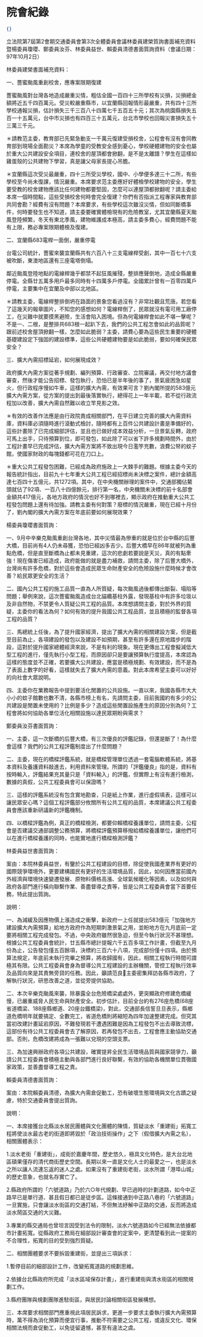 # 院會紀錄


```json
{}

```


立法院第7屆第2會期交通委員會第3次全體委員會議林委員建榮質詢書面補充資料暨楊委員瓊瓔、鄭委員汝芬、林委員益世、賴委員清德書面質詢資料（會議日期：97年10月2日）


林委員建榮書面補充資料：


一、薔蜜颱風重創校舍，應專案限期復建


薔蜜颱風對台灣各地造成嚴重災情，粗估全國一百四十三所學校有災損，災損總金額將近五千四百萬元。受災較嚴重縣市，以宜蘭縣回報情形最嚴重，共有四十三所學校通報災損，估計損失三千三百八十四萬七千五百五十元；其次為桃園縣損失五百一十五萬元，台中市災損也有四百三十五萬元，台北市學校也回報災害損失五十三萬三千元。


＊請教范主委，教育部已先緊急動支一千萬元復建受損校舍，公程會有沒有會同教育部到現場全面勘災？本席為學童的受教安全感到憂心，學校硬體建物的安全也屬於重大公共建設安全項目，連校舍的屋頂都會掀翻，是不是太離譜？學生在這樣如雞蛋殼的公共建物下學習，真是讓父母家長提心吊膽。


＊宜蘭縣這次受災最嚴重，四十三所受災學校，國中、小學便多達三十二所，有些學校至今尚未復課，情況嚴重。本席要求范主委應好好體檢學校建物的安全，學生要受教的校舍建物應該比任何建物都要堅固，怎麼可以連屋頂都掀翻呢？請主委給本席一個時間點，這些受損校舍何時會完全復建？你們有否指派工程專家與教育部共同會勘？經費有沒有問題？本席要求，有些學校這次雖沒災情，但如同斷橋事件，何時要發生也不知道，請主委要確實體檢現有的危險教室，尤其宜蘭縣夏天颱風登陸頻繁，冬天有東北季風，建物維護成本極高，請主委多費心，經費問題不能有上限，務必專案限期體檢及復建。


二、宜蘭縣683電桿一面倒，嚴重停電


台電公司統計，薔蜜來襲宜蘭縣共有六百八十三支電線桿受創，其中一百七十六支被吹斷，東澳地區還有三座電塔倒塌。


鄰近颱風登陸地點的電線桿幾乎都禁不起狂風摧殘，整排應聲倒地，造成全縣嚴重停電。全縣廿五萬多用戶最多同時有十四萬多戶停電。全國累計曾有一百零四萬戶停電，主要集中在宜蘭及中部以北地區。


＊請教主委，電線桿整排倒坍在路面的景象您看過沒有？非常壯觀且荒唐。若您看了這幾天的報章圖片，不知您的感想如何？電線桿倒了，民眾就沒有電可用工廠停工，在災難中就要摸黑避險，生活會陷入困境。但為何電線桿會如此不堪一擊呢？不是一、二根，是整排共683根一起趴下去，我們的公共工程怎會如此的品質呢？跟前述校舍屋頂掀翻一樣，怎麼如此脆弱？主委，請費心要為這些民生重要的硬體基礎建設定下強固的建設標準，這些公共硬體建物要是如此脆弱，要如何確保民眾安全？


三、擴大內需招標延宕，如何展現成效？


政府擴大內需方案從著手規劃、編列預算、行政審查、立院審議，再交付地方議會審查，然後才能公告招標、發包執行，恐怕已是半年後的事了，景氣疲困急如星火，但行政程序慢如牛車，這樣的擴大內需，有效果可言？劉內閣所提的583億元擴大內需方案，從方案的提出到最後落實執行，總得花上一年半載，若不從行政流程加以改善，擴大內需自然難以收立竿見影之效。


＊有效的改善作法應是由行政院責成相關部門，在平日建立完善的擴大內需資料庫，資料庫必須隨時進行滾動式檢討，隨時都有上百件公共建設計畫是準備好的，這些計畫除了已完成細部評估，並且也已做好成本效益分析，一旦景氣反轉，政府可馬上出手，只待預算到位，即可發包，如此除了可以省下許多規劃時間外，由於工程計畫早已完成評估，擴大內需方案將不致出現今日濫竽充數，浪費公帑的蚊子館，使國家財政的每塊錢都可花在刀口上。


＊重大公共工程發包困難，已經成為政府施政上一大棘手的難題。根據主委今天的報告統計指出，目前九十七年重大公共工程已經招標尚未決標之案件，總計金額高達七百四十五億元，共1272項。其中，在中央機關辦理的案件中，交通部獨佔鰲頭就佔了92項、一百八十四億餘元，排行第一名，中央機關未決標的前十名部會金額共417億元，各地方政府的情況也好不到哪裡去，顯示政府在推動重大公共工程發包問題上還有待加強。請教主委有何對策？廢標的情況嚴重，現在已經十月份了，劉內閣的擴大內需方案在年底前要如何展現效果？


楊委員瓊瓔書面質詢：


一、9月中辛樂克颱風重創台灣各地，其中災情最為慘重的就是位於台中縣的后豐大橋，目前尚有4人仍未尋獲，恐怕已經凶多吉少。后豐大橋早在86年就被列為重點危橋，但是直至斷橋為止都未見重建，這次的悲劇若要說是天災，真的有點牽強！現在傷害已經造成，政府能做的就是盡力補救，請問主委，除了后豐大橋外，台灣尚有許多危橋，對於這些會造成民眾生命財產安全的危險設施什麼時候才會改善？給民眾更安全的生活？


二、國內公共工程的施工品質一直為人所質疑，每次颱風過後都傳出斷裂、塌陷等問題；舉例來說，這次薔蜜颱風造成台北貓纜基柱外露，發現基柱中有許多垃圾以及非自然物，不禁更令人質疑公共工程的品質。本席想請問主委，對於外界的質疑，主委你的看法為何？如何有效的提升我國公共工程品質，並且積極的監督各項工程的品質？


三、馬總統上任後，為了提升國家經濟，提出了擴大內需的相關建設方案，但是截至目前為止，各項建設的發包以及建設不如預期，甚至有許多還在原地踏步的階段，這對於提升國家總體經濟來說，不是有利的現象。現在更傳出工程會擬減低大型工程的進行，僅先執行小型工程，而原因卻只是要讓預算執行度提高，本席認為這樣的態度並不正確，若要擴大公共建設，應當是積極規劃、有效建設，而不是為了表面上數字的好看，這樣就失去了擴大內需的意義。對此本席希望主委可以好好的向社會大眾說明。


四、主委你在業務報告中提到要活化閒置的公共設施。一直以來，我國各縣市大大小小的蚊子館數也數不清，各縣市榜上有名，先請問主委，目前我國約有多少的公共建設是閒置未使用的？比例是多少？造成這些閒置設施產生的原因分別為何？工程會將如何協助各單位活化相關設施以達民眾期盼與需求？


鄭委員汝芬書面質詢：


一、主委，這一次斷橋的后豐大橋，有三次優良的評鑑記錄，但還是斷了！為什麼會這樣？我們的公共工程評鑑制度出了什麼問題？


二、主委，現在的橋樑評鑑系統，就是橋樑管理單位透過一套電腦軟體系統，將基本資料及養護資料敲進去，利用資料來管理。所謂的「評鑑優良」指的是，資料有按時輸入，評鑑結果充其量只是「資料輸入」的評鑑，但實際上有沒有進行檢測，數據的真假，公共工程委員會可以保證嗎？


三、這樣的評鑑系統沒有包含實地勘查，只是紙上作業，進行虛假填表，這樣可以讓民眾安心嗎？這個工程評鑑部分攸關所有公共工程的品質，本席建議公共工程委員會應該重新研議新的評鑑機制。


四、以橋樑評鑑為例，真正的橋樑檢測，都要仰賴橋樑養護單位，請問主委，公程會是否建議交通部調整公務預算，將橋樑評鑑預算移撥給橋樑養護單位，讓他們可以在進行橋樑養護的同時，也能實地進行橋樑檢測評鑑？


林委員益世書面質詢：


案由：本院林委員益世，有鑒於公共工程建設的目標，除促使我國產業界有更好的國際競爭環境外，更要建構國民有更好的生活環境品質，因此，如何因應當前國內外經濟與環境快速變遷發展、原物料價格高漲、全球氣候暖化等因素，以及如何與政府各部門進行橫向聯繫作業、善盡督導之責等，皆是公共工程委員會當下首要任務，特此提出質詢。


說明：


一、為減緩及因應物價上漲造成之衝擊，新政府一上任就提出583億元「加強地方建設擴大內需預算」給地方政府作為短期刺激景氣之用，並盼地方在九月底前一定要將相關工程完成發包。不過，中央政府雖然很急迫，但至今執行狀況不甚理想。根據公共工程委員會統計，廿五縣市總計提報六千五百多項工作計畫，但截至九月份為止，公告發包僅五百餘項，決標約三百六十八項，完成部份僅十四項。由於預算法規定，年底前未執行完畢之預算，將收歸國有，因此，相關工程執行時間可謂極其有限。公共工程委員會身為督導公共工程建設的主辦機關，管控工程執行效率及品質向來是其責無旁貸的任務。因此，籲請范良主委密集拜訪各縣市政府，了解執行狀況，研思改善之道，並從旁提供協助。


二、本次辛樂克颱風來襲，除暴露全台危險橋梁處處外，更突顯政府修建危橋緩慢，已嚴重威脅人民生命與財產安全。初步估計，目前全台約有276座危橋(68座省道橋梁、188座縣鄉道、20座台鐵橋梁)，對此，交通部長信誓旦旦表示，縣鄉道危橋明年就要搞定、全數完工，省道危橋則將縮短為四年加速整建完成。但究其當初改建計畫延宕原因，不難發現若干遭遇困難是因為工程發包不出去導致流標，這部份有待公共工程委員會去了解原因，若再發包不出去，工程會應主動協助交通部。否則，危橋改建將成為一張難以兌現的空頭支票。


三、為加速興辦政府各項公共建設，確實提昇全民生活環境品質與國家競爭力，籲請公共工程委員會積極主動與各部門進行良好聯繫，有效的協助各機關單位貫徹國家政策，並善盡督導工程之責。


賴委員清德書面質詢：


案由：本院賴委員清德，為擴大內需倉促動工，恐有破壞生態環境與文化古蹟之疑慮，特於交通委員會提出質詢。


說明：


一、本席接獲台北縣淡水居民團體與文化團體的陳情，質疑淡水「重建街」拓寬工程將使淡水最古老的街道即將毀於「政治技術操作」之下（假借擴大內需之名），相關團體表示：


1.淡水老街「重建街」，成街於嘉慶年間，歷史悠久，極具文化特色，是大台北地區碩果僅存的清代商街歷史空間。長期以來一直是文化人士的最愛之一，也是淡水之所以讓人流連忘返的迷人之處。如果沒有了重建街老街，淡水所謂「港埠山城」的歷史意象，也就名存實亡了。


2.縣政府所謂的「六號道路」乃於六○年代規劃、早已過時的計劃道路，如今中正路早已是單行道、甚且假日都已是徒步區。這條接通到中正路八巷的「六號道路」一旦實施，只會讓淡水街區的交通打結，不但無法紓解中正路的交通，反而將造成淡水鬧區交通的大災難。


3.專業的縣交通局也曾坦言因受到法令的限制，淡水六號道路如今已經無法依據都市計畫拓寬。從縣政府工務局在細部設計審查會的定案中，更清楚看到此一提案的不合理性，拓寬的目的受到強烈質疑。


二、相關團體要求不要拆毀重建街，並提出三項訴求：


1.暫停目前的細部設計工作，改變拓寬道路的規劃思維。


2.依據台北縣政府所完成「淡水區域保存計畫」，進行重建街與清水街區的相關規劃工作。


3.縣府團隊與規劃團隊進駐街區，與居民討論相關街區發展構想。


三、本席要求相關部門應重視此項居民訴求，更進一步要求主委執行擴大內需預算時，萬不得為消化預算而便宜行事，推動不符需要之公共工程，或違反文化、環保相關法規而倉促動工，以免徒留遺憾，甚至有違法之虞。





